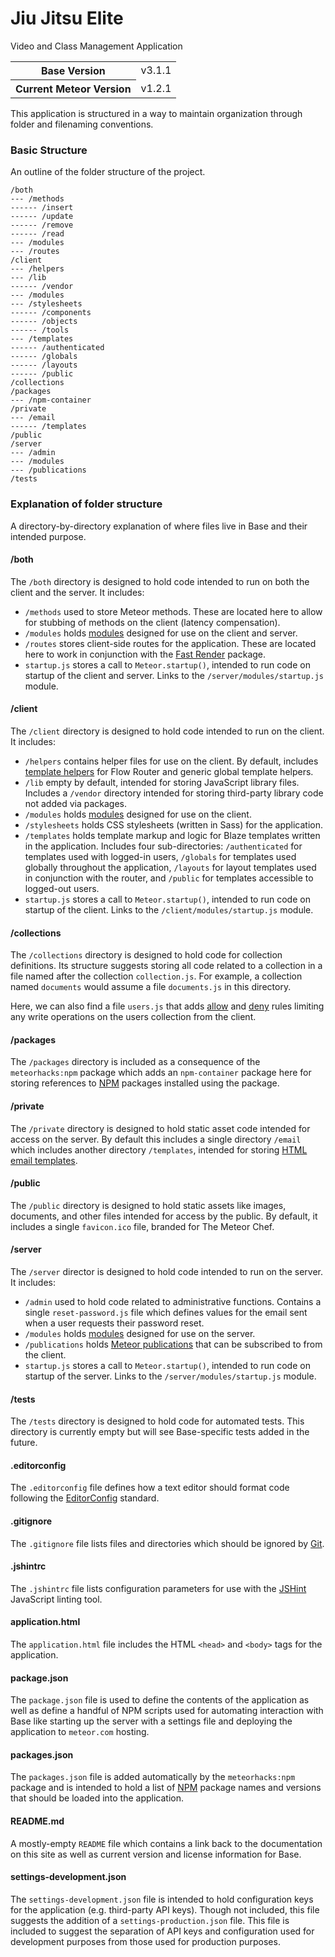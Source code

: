 # Jiu Jitsu Elite
Video and Class Management Application

<table>
  <tbody>
    <tr>
      <th>Base Version</th>
      <td>v3.1.1</td>
    </tr>
    <tr>
      <th>Current Meteor Version</th>
      <td>v1.2.1</td>
    </tr>
  </tbody>
</table>

<p>This application is structured in a way to maintain organization through folder and filenaming conventions.</p>

<h3>Basic Structure</h3>

<p>An outline of the folder structure of the project.</p>

<pre><code class="lang-javascript">/both
--- /methods
------ /insert
------ /update
------ /remove
------ /read
--- /modules
--- /routes
/client
--- /helpers
--- /lib
------ /vendor
--- /modules
--- /stylesheets
------ /components
------ /objects
------ /tools
--- /templates
------ /authenticated
------ /globals
------ /layouts
------ /public
/collections
/packages
--- /npm-container
/private
--- /email
------ /templates
/public
/server
--- /admin
--- /modules
--- /publications
/tests
</code></pre>

<h3>Explanation of folder structure</h3>

<p>A directory-by-directory explanation of where files live in Base and their intended purpose.</p>

<h4>/both</h4>

<p>The <code>/both</code> directory is designed to hold code intended to run on both the client and the server. It includes:</p>

<ul>
<li><code>/methods</code> used to store Meteor methods. These are located here to allow for stubbing of methods on the client (latency compensation).</li>
<li><code>/modules</code> holds <a href="/snippets/using-the-module-pattern-with-meteor/">modules</a> designed for use on the client and server.</li>
<li><code>/routes</code> stores client-side routes for the application. These are located here to work in conjunction with the <a href="https://github.com/kadirahq/flow-router#fast-render">Fast Render</a> package.</li>
<li><code>startup.js</code> stores a call to <code>Meteor.startup()</code>, intended to run code on startup of the client and server. Links to the <code>/server/modules/startup.js</code> module.</li>
</ul>

<h4>/client</h4>

<p>The <code>/client</code> directory is designed to hold code intended to run on the client. It includes:</p>

<ul>
<li><code>/helpers</code> contains helper files for use on the client. By default, includes <a href="http://docs.meteor.com/#/full/template_registerhelper">template helpers</a> for Flow Router and generic global template helpers.</li>
<li><code>/lib</code> empty by default, intended for storing JavaScript library files. Includes a <code>/vendor</code> directory intended for storing third-party library code not added via packages.</li>
<li><code>/modules</code> holds <a href="/snippets/using-the-module-pattern-with-meteor/">modules</a> designed for use on the client.</li>
<li><code>/stylesheets</code> holds CSS stylesheets (written in Sass) for the application.</li>
<li><code>/templates</code> holds template markup and logic for Blaze templates written in the application. Includes four sub-directories: <code>/authenticated</code> for templates used with logged-in users, <code>/globals</code> for templates used globally throughout the application, <code>/layouts</code> for layout templates used in conjunction with the router, and <code>/public</code> for templates accessible to logged-out users.</li>
<li><code>startup.js</code> stores a call to <code>Meteor.startup()</code>, intended to run code on startup of the client. Links to the <code>/client/modules/startup.js</code> module.</li>
</ul>

<h4>/collections</h4>

<p>The <code>/collections</code> directory is designed to hold code for collection definitions. Its structure suggests storing all code related to a collection in a file named after the collection <code>collection.js</code>. For example, a collection named <code>documents</code> would assume a file <code>documents.js</code> in this directory. </p>

<p>Here, we can also find a file <code>users.js</code> that adds <a href="http://docs.meteor.com/#/full/allow">allow</a> and <a href="http://docs.meteor.com/#/full/deny">deny</a> rules limiting any write operations on the users collection from the client.</p>

<h4>/packages</h4>

<p>The <code>/packages</code> directory is included as a consequence of the <code>meteorhacks:npm</code> package which adds an <code>npm-container</code> package here for storing references to <a href="http://npmjs.com">NPM</a> packages installed using the package.</p>

<h4>/private</h4>

<p>The <code>/private</code> directory is designed to hold static asset code intended for access on the server. By default this includes a single directory <code>/email</code> which includes another directory <code>/templates</code>, intended for storing <a href="/snippets/using-the-email-package/">HTML email templates</a>.</p>

<h4>/public</h4>

<p>The <code>/public</code> directory is designed to hold static assets like images, documents, and other files intended for access by the public. By default, it includes a single <code>favicon.ico</code> file, branded for The Meteor Chef.</p>

<h4>/server</h4>

<p>The <code>/server</code> director is designed to hold code intended to run on the server. It includes:</p>

<ul>
<li><code>/admin</code> used to hold code related to administrative functions. Contains a single <code>reset-password.js</code> file which defines values for the email sent when a user requests their password reset.</li>
<li><code>/modules</code> holds <a href="/snippets/using-the-module-pattern-with-meteor/">modules</a> designed for use on the server.</li>
<li><code>/publications</code> holds <a href="/snippets/publication-and-subscription-patterns">Meteor publications</a> that can be subscribed to from the client.</li>
<li><code>startup.js</code> stores a call to <code>Meteor.startup()</code>, intended to run code on startup of the server. Links to the <code>/server/modules/startup.js</code> module.</li>
</ul>

<h4>/tests</h4>

<p>The <code>/tests</code> directory is designed to hold code for automated tests. This directory is currently empty but will see Base-specific tests added in the future.</p>

<h4>.editorconfig</h4>

<p>The <code>.editorconfig</code> file defines how a text editor should format code following the <a href="http://editorconfig.org/">EditorConfig</a> standard.</p>

<h4>.gitignore</h4>

<p>The <code>.gitignore</code> file lists files and directories which should be ignored by <a href="http://git-scm.com">Git</a>.</p>

<h4>.jshintrc</h4>

<p>The <code>.jshintrc</code> file lists configuration parameters for use with the <a href="http://jshint.com/">JSHint</a> JavaScript linting tool.</p>

<h4>application.html</h4>

<p>The <code>application.html</code> file includes the HTML <code>&lt;head&gt;</code> and <code>&lt;body&gt;</code> tags for the application.</p>

<h4>package.json</h4>

<p>The <code>package.json</code> file is used to define the contents of the application as well as define a handful of NPM scripts used for automating interaction with Base like starting up the server with a settings file and deploying the application to <code>meteor.com</code> hosting.</p>

<h4>packages.json</h4>

<p>The <code>packages.json</code> file is added automatically by the <code>meteorhacks:npm</code> package and is intended to hold a list of <a href="http://npmjs.com">NPM</a> package names and versions that should be loaded into the application.</p>

<h4>README.md</h4>

<p>A mostly-empty <code>README</code> file which contains a link back to the documentation on this site as well as current version and license information for Base.</p>

<h4>settings-development.json</h4>

<p>The <code>settings-development.json</code> file is intended to hold configuration keys for the application (e.g. third-party API keys). Though not included, this file suggests the addition of a <code>settings-production.json</code> file. This file is included to suggest the separation of API keys and configuration used for development purposes from those used for production purposes.</p>



